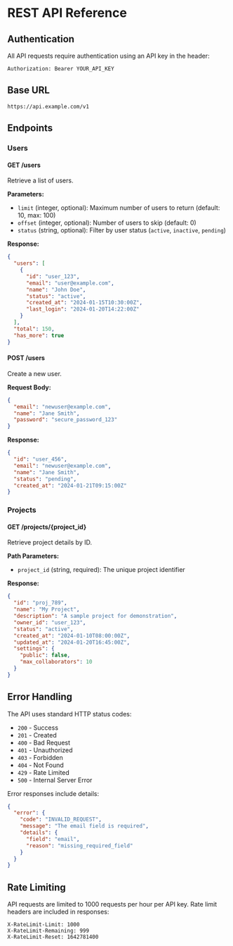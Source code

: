 # REST API Reference

## Authentication

All API requests require authentication using an API key in the header:

```
Authorization: Bearer YOUR_API_KEY
```

## Base URL

```
https://api.example.com/v1
```

## Endpoints

### Users

#### GET /users

Retrieve a list of users.

**Parameters:**
- `limit` (integer, optional): Maximum number of users to return (default: 10, max: 100)
- `offset` (integer, optional): Number of users to skip (default: 0)
- `status` (string, optional): Filter by user status (`active`, `inactive`, `pending`)

**Response:**
```json
{
  "users": [
    {
      "id": "user_123",
      "email": "user@example.com",
      "name": "John Doe",
      "status": "active",
      "created_at": "2024-01-15T10:30:00Z",
      "last_login": "2024-01-20T14:22:00Z"
    }
  ],
  "total": 150,
  "has_more": true
}
```

#### POST /users

Create a new user.

**Request Body:**
```json
{
  "email": "newuser@example.com",
  "name": "Jane Smith",
  "password": "secure_password_123"
}
```

**Response:**
```json
{
  "id": "user_456",
  "email": "newuser@example.com",
  "name": "Jane Smith",
  "status": "pending",
  "created_at": "2024-01-21T09:15:00Z"
}
```

### Projects

#### GET /projects/{project_id}

Retrieve project details by ID.

**Path Parameters:**
- `project_id` (string, required): The unique project identifier

**Response:**
```json
{
  "id": "proj_789",
  "name": "My Project",
  "description": "A sample project for demonstration",
  "owner_id": "user_123",
  "status": "active",
  "created_at": "2024-01-10T08:00:00Z",
  "updated_at": "2024-01-20T16:45:00Z",
  "settings": {
    "public": false,
    "max_collaborators": 10
  }
}
```

## Error Handling

The API uses standard HTTP status codes:

- `200` - Success
- `201` - Created
- `400` - Bad Request
- `401` - Unauthorized
- `403` - Forbidden
- `404` - Not Found
- `429` - Rate Limited
- `500` - Internal Server Error

Error responses include details:

```json
{
  "error": {
    "code": "INVALID_REQUEST",
    "message": "The email field is required",
    "details": {
      "field": "email",
      "reason": "missing_required_field"
    }
  }
}
```

## Rate Limiting

API requests are limited to 1000 requests per hour per API key. Rate limit headers are included in responses:

```
X-RateLimit-Limit: 1000
X-RateLimit-Remaining: 999
X-RateLimit-Reset: 1642781400
```